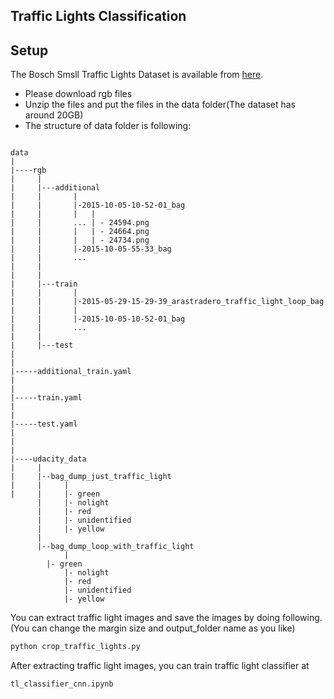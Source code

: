 
## Traffic Lights Classification



## Setup

The Bosch Smsll Traffic Lights Dataset is available from [here](https://hci.iwr.uni-heidelberg.de/node/6132).

* Please download rgb files
* Unzip the files and put the files in the data folder(The dataset has around 20GB)
* The structure of data folder is following:

```

data
|
|----rgb
|     |
|     |---additional
|     |       |
|     |       |-2015-10-05-10-52-01_bag
|     |       |   |
|     |       ... | - 24594.png
|     |       |   | - 24664.png
|     |       |   | - 24734.png
|     |       |-2015-10-05-55-33_bag
|     |	      ...
|     |
|     |
|     |---train
|     |       |
|     |       |-2015-05-29-15-29-39_arastradero_traffic_light_loop_bag
|     |       |
|     |       |-2015-10-05-10-52-01_bag
|     |       ...
|     |
|     |---test
|
|
|-----additional_train.yaml
|
|
|-----train.yaml
|
|
|-----test.yaml
|
|
|
|----udacity_data
|     |
|     |--bag_dump_just_traffic_light
|     |     |
|     |     |- green
      |     |- nolight
      |     |- red
      |     |- unidentified
      |     |- yellow
      |
      |--bag_dump_loop_with_traffic_light
            |
	    |- green
            |- nolight
            |- red
            |- unidentified
            |- yellow

```

You can extract traffic light images and save the images by doing following.(You can change the margin size and output_folder name as you like)

```bash
python crop_traffic_lights.py 
```

After extracting traffic light images, you can train traffic light classifier at
```
tl_classifier_cnn.ipynb
```
